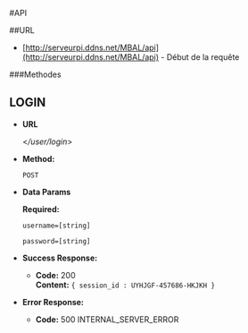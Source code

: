 #API

##URL

   * [http://serveurpi.ddns.net/MBAL/api](http://serveurpi.ddns.net/MBAL/api) - Début de la requête
   
###Methodes

**LOGIN**
----

* **URL**

  <_/user/login_>

* **Method:**
  
  `POST`

* **Data Params**

  **Required:**
   
     `username=[string]`
    
     `password=[string]`
     
* **Success Response:**
  
  * **Code:** 200 <br />
    **Content:** `{ session_id : UYHJGF-457686-HKJKH }`
 
* **Error Response:**

  * **Code:** 500 INTERNAL_SERVER_ERROR